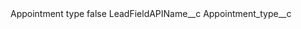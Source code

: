<?xml version="1.0" encoding="UTF-8"?>
<CustomMetadata xmlns="http://soap.sforce.com/2006/04/metadata" xmlns:xsi="http://www.w3.org/2001/XMLSchema-instance" xmlns:xsd="http://www.w3.org/2001/XMLSchema">
    <label>Appointment type</label>
    <protected>false</protected>
    <values>
        <field>LeadFieldAPIName__c</field>
        <value xsi:type="xsd:string">Appointment_type__c</value>
    </values>
</CustomMetadata>
